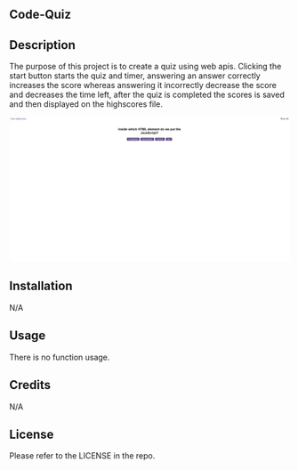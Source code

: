 ## Code-Quiz

## Description

The purpose of this project is to create a quiz using web apis.
Clicking the start button starts the quiz and timer, answering an answer correctly increases the score whereas answering it incorrectly decrease the score and decreases the time left, after the quiz is completed the scores is saved and then displayed on the highscores file. 



<img src="assets\images\FireShot Capture 006 - Coding Quiz - 127.0.0.1.png">


## Installation

N/A

## Usage

There is no function usage.

## Credits

N/A

## License

Please refer to the LICENSE in the repo.
